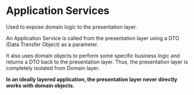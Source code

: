 # Application Services 

Used to expose domain logic to the presentation layer. 

An Application Service is called from the presentation layer using a DTO (Data Transfer Object) as a parameter. 

It also uses domain objects to perform some specific business logic and returns a DTO back to the presentation layer. Thus, the presentation layer is completely isolated from Domain layer.

**In an ideally layered application, the presentation layer never directly works with domain objects.**
